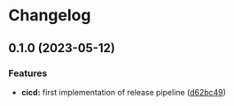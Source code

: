 # Changelog

## 0.1.0 (2023-05-12)


### Features

* **cicd:** first implementation of release pipeline ([d62bc49](https://github.com/phardy-egis/django-geonode-gdc-backend/commit/d62bc4920a0ba4490b7a16ac8d80455c9ba94326))

